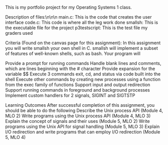 This is my portfolio project for my Operating Systems 1 class. 

Description of files:\n\n\n
  main.c: This is the code that creates the user interface
  code.c: This code is where all the leg work done
  smallsh: This is the executable file for the project
  p3testscript: This is the test file my graders used

Criteria (Found on the canvas page for this assignment):
In this assignment you will write smallsh your own shell in C. smallsh will implement a subset of features of well-known shells, such as bash. Your program will

Provide a prompt for running commands
Handle blank lines and comments, which are lines beginning with the # character
Provide expansion for the variable $$
Execute 3 commands exit, cd, and status via code built into the shell
Execute other commands by creating new processes using a function from the exec family of functions
Support input and output redirection
Support running commands in foreground and background processes
Implement custom handlers for 2 signals, SIGINT and SIGTSTP


Learning Outcomes
After successful completion of this assignment, you should be able to do the following
Describe the Unix process API (Module 4, MLO 2)
Write programs using the Unix process API (Module 4, MLO 3)
Explain the concept of signals and their uses (Module 5, MLO 2)
Write programs using the Unix API for signal handling (Module 5, MLO 3)
Explain I/O redirection and write programs that can employ I/O redirection (Module 5, MLO 4)
